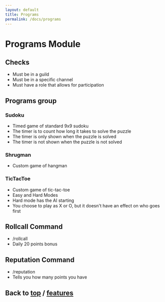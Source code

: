```yaml
---
layout: default
title: Programs
permalink: /docs/programs
---
```


# Programs Module

## Checks

- Must be in a guild
- Must be in a specific channel
- Must have a role that allows for participation

## Programs group

### Sudoku
  - Timed game of standard 9x9 sudoku
  - The timer is to count how long it takes to solve the puzzle
  - The timer is only shown when the puzzle is solved
  - The timer is not shown when the puzzle is not solved

### Shrugman
 - Custom game of hangman

### TicTacToe
 - Custom game of tic-tac-toe
 - Easy and Hard Modes
 - Hard mode has the AI starting
 - You choose to play as X or O, but it doesn't have an effect on who goes first

## Rollcall Command

 - /rollcall
 - Daily 20 points bonus

## Reputation Command

 - /reputation
 - Tells you how many points you have

## Back to [top](./programs) / [features](.)
